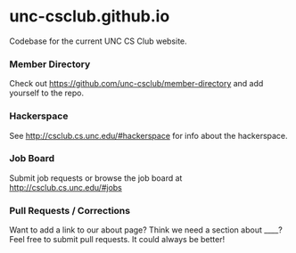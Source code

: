 # unc-csclub.github.io

Codebase for the current UNC CS Club website.

### Member Directory
Check out https://github.com/unc-csclub/member-directory and add yourself to the repo.

### Hackerspace
See http://csclub.cs.unc.edu/#hackerspace for info about the hackerspace.

### Job Board
Submit job requests or browse the job board at http://csclub.cs.unc.edu/#jobs

### Pull Requests / Corrections
Want to add a link to our about page?  Think we need a section about ____?  Feel free to submit pull requests.  It could always be better!

